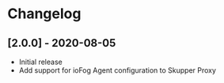# Changelog

## [2.0.0] - 2020-08-05

* Initial release
* Add support for ioFog Agent configuration to Skupper Proxy
